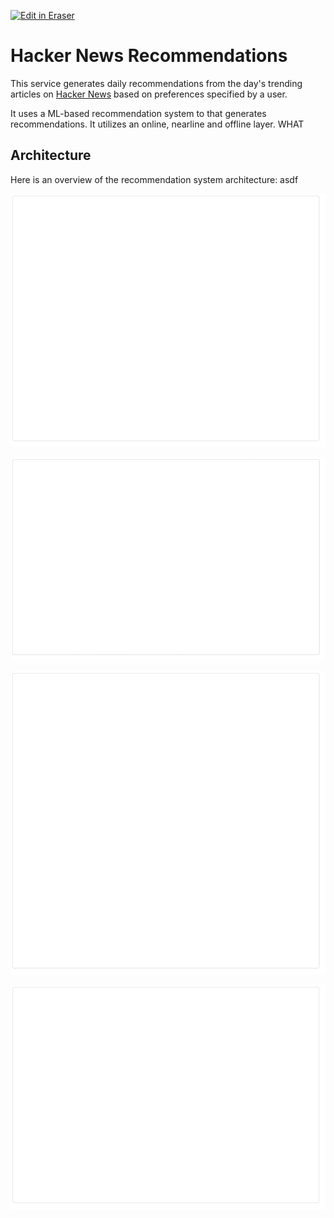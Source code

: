 <p><a target="_blank" href="https://app.eraser.io/workspace/SbaaGZqQ7jpkPN7ydwtU" id="edit-in-eraser-github-link"><img alt="Edit in Eraser" src="https://firebasestorage.googleapis.com/v0/b/second-petal-295822.appspot.com/o/images%2Fgithub%2FOpen%20in%20Eraser.svg?alt=media&amp;token=968381c8-a7e7-472a-8ed6-4a6626da5501"></a></p>

# Hacker News Recommendations
This service generates daily recommendations from the day's trending articles on [﻿Hacker News](https://news.ycombinator.com/) based on preferences specified by a user.

It uses a ML-based recommendation system to that generates recommendations. It utilizes an online, nearline and offline layer. WHAT

## Architecture
Here is an overview of the recommendation system architecture: asdf

![Figure 1](/.eraser/SbaaGZqQ7jpkPN7ydwtU___reS6fUv66LcKWYn8yV2OvCPvwSm2___---figure---aVzjCah12WonjZ16V4q0O---figure---Ou8o-swMuIDobJLjftej1g.png "Figure 1")

![Figure 2](/.eraser/SbaaGZqQ7jpkPN7ydwtU___reS6fUv66LcKWYn8yV2OvCPvwSm2___---figure---QKVe_DUbCu3syRwM-JVIh---figure---LohgwN0rL9844IdZJP25QQ.png "Figure 2")

![Figure 3](/.eraser/SbaaGZqQ7jpkPN7ydwtU___reS6fUv66LcKWYn8yV2OvCPvwSm2___---figure---tIh7-L0yPrYnRpIAoGOJY---figure---uZhKS3O80xCZcXAioXGLaA.png "Figure 3")

![Figure 4](/.eraser/SbaaGZqQ7jpkPN7ydwtU___reS6fUv66LcKWYn8yV2OvCPvwSm2___---figure---I0hZXSWQb9E9xCewxM2z2---figure---iKDxtIEoiVDXC3ffEtVVIA.png "Figure 4")




<!--- Eraser file: https://app.eraser.io/workspace/SbaaGZqQ7jpkPN7ydwtU --->